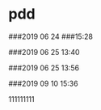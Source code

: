 # pdd
###2019 06 24
###15:28








###2019 06 25 13:40


###2019 06 25 13:56


###2019 09 10 15:36

111111111


